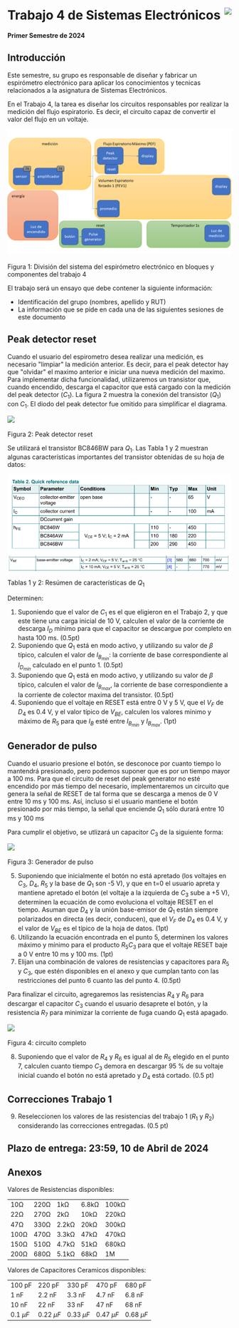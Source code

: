 # <img src="https://julianodb.github.io/SISTEMAS_ELECTRONICOS_PARA_INGENIERIA_BIOMEDICA/img/logo_fing.png?raw=true" align="right" height="45"> Trabajo 4 de Sistemas Electrónicos

#### Primer Semestre de 2024

## Introducción

Este semestre, su grupo es responsable de diseñar y fabricar un espirómetro electrónico para aplicar los conocimientos y tecnicas relacionados a la asignatura de Sistemas Electrónicos. 

En el Trabajo 4, la tarea es diseñar los circuitos responsables por realizar la medición del flujo espiratorio. Es decir, el circuito capaz de convertir el valor del flujo en un voltaje.

![T1](../img/T4_blocks.png)

Figura 1: División del sistema del espirómetro electrónico en bloques y componentes del trabajo 4

El trabajo será un ensayo que debe contener la siguiente información:

- Identificación del grupo (nombres, apellido y RUT)
- La información que se pide en cada una de las siguientes sesiones de este documento

## Peak detector reset

Cuando el usuario del espirometro desea realizar una medición, es necesario "limpiar" la medición anterior. Es decir, para el peak detector hay que "olvidar" el maximo anterior e iniciar una nueva medición del maximo. Para implementar dicha funcionalidad, utilizaremos un transistor que, cuando encendido, descarga el capacitor que está cargado con la medición del peak detector ($C_1$). La figura 2 muestra la conexión del transistor ($Q_1$) con $C_1$. El diodo del peak detector fue omitido para simplificar el diagrama.

<img src="https://julianodb.github.io/electronic_circuits_diagrams/T3a.png" width="400">

Figura 2: Peak detector reset

Se utilizará el transistor BC846BW para $Q_1$. Las Tabla 1 y 2 muestran algunas características importantes del transistor obtenidas de su hoja de datos:

![T1](../img/BC846BW.png)
![T1](../img/BC846BW_VBE.png)

Tablas 1 y 2: Resúmen de características de $Q_1$

Determinen:

1. Suponiendo que el valor de $C_1$ es el que eligieron en el Trabajo 2, y que este tiene una carga inicial de 10 V, calculen el valor de la corriente de descarga $I_D$ mínimo para que el capacitor se descargue por completo en hasta 100 ms. (0.5pt)
2. Suponiendo que $Q_1$ está en modo activo, y utilizando su valor de $\beta$ típico, calculen el valor de $I_{B_{min}}$: la corriente de base correspondiente al $I_{D_{min}}$ calculado en el punto 1. (0.5pt)
2. Suponiendo que $Q_1$ está en modo activo, y utilizando su valor de $\beta$ típico, calculen el valor de $I_{B_{max}}$, la corriente de base correspondiente a la corriente de colector maxima del transistor. (0.5pt)
3. Suponiendo que el voltaje en RESET está entre 0 V y 5 V, que el $V_F$ de $D_4$ es 0.4 V, y el valor típico de $V_{BE}$, calculen los valores mínimo y máximo de $R_5$ para que $I_B$ esté entre $I_{B_{min}}$ y $I_{B_{max}}$. (1pt)

## Generador de pulso

Cuando el usuario presione el botón, se desconoce por cuanto tiempo lo mantendrá presionado, pero podemos suponer que es por un tiempo mayor a 100 ms. Para que el circuito de reset del peak generator no esté encendido por más tiempo del necesario, implementaremos un circuito que genera la señal de RESET de tal forma que se descarga a menos de 0 V entre 10 ms y 100 ms. Así, incluso si el usuario mantiene el botón presionado por más tiempo, la señal que enciende $Q_1$ sólo durará entre 10 ms y 100 ms

Para cumplir el objetivo, se utlizará un capacitor $C_3$ de la siguiente forma:

<img src="https://julianodb.github.io/electronic_circuits_diagrams/T3c.png" width="400">

Figura 3: Generador de pulso

5. Suponiendo que inicialmente el botón no está apretado (los voltajes en $C_3$, $D_4$, $R_5$ y la base de $Q_1$ son -5 V), y que en t=0 el usuario apreta y mantiene apretado el botón (el voltaje a la izquierda de $C_3$ sube a +5 V), determinen la ecuación de como evoluciona el voltaje RESET en el tiempo. Asuman que $D_4$ y la unión base-emisor de $Q_1$ están siempre polarizados en directa (es decir, conducen), que el $V_F$ de $D_4$ es 0.4 V, y el valor de $V_{BE}$ es el típico de la hoja de datos. (1pt)
6. Utilizando la ecuación encontrada en el punto 5, determinen los valores máximo y mínimo para el producto $R_5 C_3$ para que el voltaje RESET baje a 0 V entre 10 ms y 100 ms. (1pt)
7. Elijan una combinación de valores de resistencias y capacitores para $R_5$ y $C_3$, que estén disponibles en el anexo y que cumplan tanto con las restricciones del punto 6 cuanto las del punto 4. (0.5pt)

Para finalizar el circuito, agregaremos las resistencias $R_4$ y $R_6$ para descargar el capacitor $C_3$ cuando el usuario desaprete el botón, y la resistencia $R_7$ para minimizar la corriente de fuga cuando $Q_1$ está apagado.

<img src="https://julianodb.github.io/electronic_circuits_diagrams/T3b.png" width="400">

Figura 4: circuito completo

8. Suponiendo que el valor de $R_4$ y $R_6$ es igual al de $R_5$ elegido en el punto 7, calculen cuanto tiempo $C_3$ demora en descargar 95 % de su voltaje inicial cuando el botón no está apretado y $D_4$ está cortado. (0.5 pt)

## Correcciones Trabajo 1

9. Reseleccionen los valores de las resistencias del trabajo 1 ($R_1$ y $R_2$) considerando las correcciones entregadas. (0.5 pt)

## Plazo de entrega: 23:59, 10 de Abril de 2024

## Anexos

Valores de Resistencias disponibles:

|   |  |        |       |  |
|------|------|-----------|------------|-------|
| 10Ω  | 220Ω | 1kΩ       | 6.8kΩ      | 100kΩ |
| 22Ω  | 270Ω | 2kΩ       | 10kΩ       | 220kΩ |
| 47Ω  | 330Ω | 2.2kΩ     | 20kΩ       | 300kΩ |
| 100Ω | 470Ω | 3.3kΩ     | 47kΩ       | 470kΩ |
| 150Ω | 510Ω | 4.7kΩ     | 51kΩ       | 680kΩ |
| 200Ω | 680Ω | 5.1kΩ     | 68kΩ       | 1M    |

Valores de Capacitores Ceramicos disponibles:

|   |  |        |       |  |
|------|------|-----------|------------|-------|
| 100 pF  | 220 pF | 330 pF | 470 pF | 680 pF |
| 1 nF  | 2.2 nF | 3.3 nF | 4.7 nF | 6.8 nF |
| 10 nF  | 22 nF | 33 nF | 47 nF | 68 nF |
| $0.1\ \mu F$  | $0.22\ \mu F$ | $0.33\ \mu F$| $0.47\ \mu F$ | $0.68\ \mu F$ |